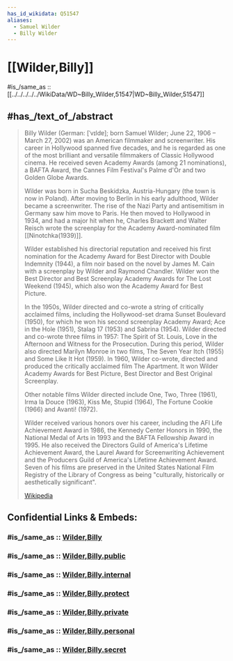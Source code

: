 ```yaml
---
has_id_wikidata: Q51547
aliases:
  - Samuel Wilder
  - Billy Wilder
---
```


# [[Wilder,Billy]] 

#is_/same_as :: [[../../../../../WikiData/WD~Billy_Wilder,51547|WD~Billy_Wilder,51547]] 

## #has_/text_of_/abstract 

> Billy Wilder (German: [ˈvɪldɐ]; born Samuel Wilder; June 22, 1906 – March 27, 2002) 
> was an American filmmaker and screenwriter. 
> His career in Hollywood spanned five decades, 
> and he is regarded as one of the most brilliant and versatile filmmakers 
> of Classic Hollywood cinema. 
> He received seven Academy Awards (among 21 nominations), 
> a BAFTA Award, the Cannes Film Festival's Palme d'Or and two Golden Globe Awards.
>
> Wilder was born in Sucha Beskidzka, Austria-Hungary (the town is now in Poland). 
> After moving to Berlin in his early adulthood, Wilder became a screenwriter. 
> The rise of the Nazi Party and antisemitism in Germany saw him move to Paris. 
> He then moved to Hollywood in 1934, and had a major hit 
> when he, Charles Brackett and Walter Reisch wrote the screenplay 
> for the Academy Award-nominated film [[Ninotchka(1939)]]. 
> 
> Wilder established his directorial reputation and received his first nomination for the Academy Award for Best Director with Double Indemnity (1944), a film noir based on the novel by James M. Cain with a screenplay by Wilder and Raymond Chandler. Wilder won the Best Director and Best Screenplay Academy Awards for The Lost Weekend (1945), which also won the Academy Award for Best Picture.
>
> In the 1950s, Wilder directed and co-wrote a string of critically acclaimed films, including the Hollywood-set drama Sunset Boulevard (1950), for which he won his second screenplay Academy Award; Ace in the Hole (1951), Stalag 17 (1953) and Sabrina (1954). Wilder directed and co-wrote three films in 1957: The Spirit of St. Louis, Love in the Afternoon and Witness for the Prosecution. During this period, Wilder also directed Marilyn Monroe in two films, The Seven Year Itch (1955) and Some Like It Hot (1959). In 1960, Wilder co-wrote, directed and produced the critically acclaimed film The Apartment. It won Wilder Academy Awards for Best Picture, Best Director and Best Original Screenplay.
>
> Other notable films Wilder directed include One, Two, Three (1961), Irma la Douce (1963), Kiss Me, Stupid (1964), The Fortune Cookie (1966) and Avanti! (1972).
>
> Wilder received various honors over his career, including the AFI Life Achievement Award in 1986, the Kennedy Center Honors in 1990, the National Medal of Arts in 1993 and the BAFTA Fellowship Award in 1995. He also received the Directors Guild of America's Lifetime Achievement Award, the Laurel Award for Screenwriting Achievement and the Producers Guild of America's Lifetime Achievement Award. Seven of his films are preserved in the United States National Film Registry of the Library of Congress as being "culturally, historically or aesthetically significant".
>
> [Wikipedia](https://en.wikipedia.org/wiki/Billy%20Wilder) 


## Confidential Links & Embeds: 

### #is_/same_as :: [Wilder,Billy](/_Standards/Society/Communication/Media/Movie/Movie-Director/Wilder,Billy.md) 

### #is_/same_as :: [Wilder,Billy.public](/_public/Society/Communication/Media/Movie/Movie-Director/Wilder,Billy.public.md) 

### #is_/same_as :: [Wilder,Billy.internal](/_internal/Society/Communication/Media/Movie/Movie-Director/Wilder,Billy.internal.md) 

### #is_/same_as :: [Wilder,Billy.protect](/_protect/Society/Communication/Media/Movie/Movie-Director/Wilder,Billy.protect.md) 

### #is_/same_as :: [Wilder,Billy.private](/_private/Society/Communication/Media/Movie/Movie-Director/Wilder,Billy.private.md) 

### #is_/same_as :: [Wilder,Billy.personal](/_personal/Society/Communication/Media/Movie/Movie-Director/Wilder,Billy.personal.md) 

### #is_/same_as :: [Wilder,Billy.secret](/_secret/Society/Communication/Media/Movie/Movie-Director/Wilder,Billy.secret.md)


